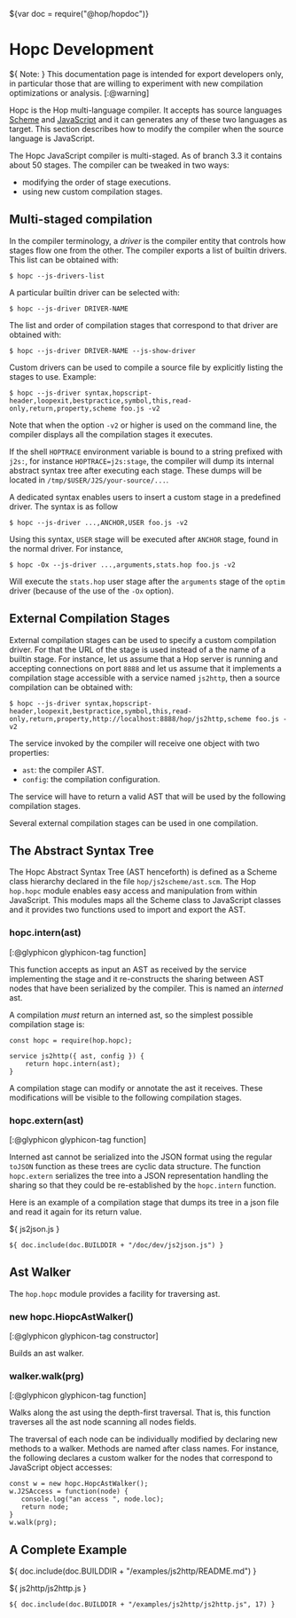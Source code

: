 ${var doc = require("@hop/hopdoc")}


Hopc Development
================

${ <span class="label label-warning">Note:</span> } 
This documentation page is intended for export developers only, in particular
those that are willing to experiment with new compilation optimizations or
analysis.
[:@warning]


Hopc is the Hop multi-language compiler. It accepts has source languages
[Scheme](http://www-sop.inria.fr/indes/fp/Bigloo/) and 
[JavaScript](https://www.ecma-international.org/ecma-262/) and it can generates
any of these two languages as target. This section describes how to modify the
compiler when the source language is JavaScript. 

The Hopc JavaScript compiler is multi-staged. As of branch 3.3 it
contains about 50 stages. The compiler can be tweaked in two ways:

  * modifying the order of stage executions.
  * using new custom compilation stages.


Multi-staged compilation
------------------------

In the compiler terminology, a _driver_ is the compiler entity that controls
how stages flow one from the other. The compiler exports a list of
builtin drivers. This list can be obtained with:

```shell[:@shell]
$ hopc --js-drivers-list
```

A particular builtin driver can be selected with:

```shell[:@shell]
$ hopc --js-driver DRIVER-NAME
```

The list and order of compilation stages that correspond to that driver
are obtained with:

```shell[:@shell]
$ hopc --js-driver DRIVER-NAME --js-show-driver
```

Custom drivers can be used to compile a source file by explicitly listing
the stages to use. Example:

```shell[:@shell]
$ hopc --js-driver syntax,hopscript-header,loopexit,bestpractice,symbol,this,read-only,return,property,scheme foo.js -v2
```

Note that when the option `-v2` or higher is used on the command line, the
compiler displays all the compilation stages it executes.

If the shell `HOPTRACE` environment variable is bound to a string
prefixed with `j2s:`, for instance `HOPTRACE=j2s:stage`, the compiler will
dump its internal abstract syntax tree after executing each stage. These
dumps will be located in `/tmp/$USER/J2S/your-source/...`.

A dedicated syntax enables users to insert a custom stage in a predefined
driver. The syntax is as follow

```shell[:@shell]
$ hopc --js-driver ...,ANCHOR,USER foo.js -v2
```

Using this syntax, `USER` stage will be executed after `ANCHOR` stage,
found in the normal driver. For instance,

```shell[:@shell]
$ hopc -Ox --js-driver ...,arguments,stats.hop foo.js -v2
```

Will execute the `stats.hop` user stage after the `arguments` stage of
the `optim` driver (because of the use of the `-Ox` option).


External Compilation Stages
---------------------------

External compilation stages can be used to specify a custom compilation
driver. For that the URL of the stage is used instead of a the name of
a builtin stage. For instance, let us assume that a Hop server is running
and accepting connections on port `8888` and let us assume that it implements
a compilation stage accessible with a service named `js2http`, then
a source compilation can be obtained with:

```shell[:@shell]
$ hopc --js-driver syntax,hopscript-header,loopexit,bestpractice,symbol,this,read-only,return,property,http://localhost:8888/hop/js2http,scheme foo.js -v2
```

The service invoked by the compiler will receive one object with two 
properties:

  * `ast`: the compiler AST.
  * `config`: the compilation configuration.
  
The service will have to return a valid AST that will be used by the following
compilation stages.

Several external compilation stages can be used in one compilation.

  
The Abstract Syntax Tree
------------------------

The Hopc Abstract Syntax Tree (AST henceforth) is defined as a Scheme
class hierarchy declared in the file `hop/js2scheme/ast.scm`. The Hop
`hop.hopc` module enables easy access and manipulation from within
JavaScript. This modules maps all the Scheme class to JavaScript
classes and it provides two functions used to import and export the
AST.

### hopc.intern(ast) ###
[:@glyphicon glyphicon-tag function]

This function accepts as input an AST as received by the service
implementing the stage and it re-constructs the sharing between AST
nodes that have been serialized by the compiler. This is named an
_interned_ ast.

A compilation *must* return an interned ast, so the simplest possible
compilation stage is:

```hopscript[:@hop]
const hopc = require(hop.hopc);

service js2http({ ast, config }) {
    return hopc.intern(ast);
}	
```

A compilation stage can modify or annotate the ast it receives. These 
modifications will be visible to the following compilation stages.


### hopc.extern(ast) ###
[:@glyphicon glyphicon-tag function]

Interned ast cannot be serialized into the JSON format using the
regular `toJSON` function as these trees are cyclic data structure.
The function `hopc.extern` serializes the tree into a JSON
representation handling the sharing so that they could be re-established
by the `hopc.intern` function.

Here is an example of a compilation stage that dumps its tree in
a json file and read it again for its return value.


${ <span class="label label-info">js2json.js</span> }

```hopscript[:@hop]
${ doc.include(doc.BUILDDIR + "/doc/dev/js2json.js") }
```

Ast Walker
----------

The `hop.hopc` module provides a facility for traversing ast.

### new hopc.HiopcAstWalker() ###
[:@glyphicon glyphicon-tag constructor]

Builds an ast walker. 

### walker.walk(prg) ###
[:@glyphicon glyphicon-tag function]

Walks along the ast using the depth-first traversal. That is, this function
traverses all the ast node scanning all nodes fields. 

The traversal of each node can be individually modified by declaring
new methods to a walker. Methods are named after class names. For
instance, the following declares a custom walker for the nodes that
correspond to JavaScript object accesses:

```hopscript[:@hop]
const w = new hopc.HopcAstWalker();
w.J2SAccess = function(node) {
   console.log("an access ", node.loc);
   return node;
}
w.walk(prg);
```

A Complete Example
------------------

${ doc.include(doc.BUILDDIR + "/examples/js2http/README.md") }

${ <span class="label label-info">js2http/js2http.js</span> }

```hopscript[:@hop]
${ doc.include(doc.BUILDDIR + "/examples/js2http/js2http.js", 17) }
```


